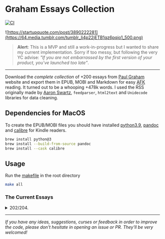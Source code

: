 # Graham Essays Collection
[![CI](https://github.com/ofou/graham-essays/actions/workflows/main.yml/badge.svg)](https://github.com/ofou/graham-essays/actions/workflows/main.yml)

![https://startupquote.com/post/3890222281](https://64.media.tumblr.com/tumblr_li4p22jETB1qz6pqio1_500.png)

> **Alert**: This is a MVP and still a work-in-progress but I wanted to share my current implementation. Sorry if too messy, but following the very YC advise: _"If you are not embarrassed by the first version of your product, you've launched too late"_.

---

Download the _complete collection_ of +200 essays from [Paul Graham] website and export them in EPUB, MOBI and Markdown for easy [AFK] reading. It turned out to be a whooping +478k words. I used the RSS originally made by [Aaron Swartz], `feedparser`, `html2text` and `Unidecode` libraries for data cleaning.

## Dependencies for MacOS

To create the EPUB/MOBI files you should have installed [python3.9], [pandoc] and [calibre] for Kindle readers.

```bash
brew install python@3
brew install --build-from-source pandoc
brew install --cask calibre
```

## Usage

Run the [makefile](./Makefile) in the root directory

```bash
make all
```

### The Current Essays

<details><summary>202/204.</summary>
<p>

- ✅ 001 This Year We Can End the Death Penalty in California
- ✅ 002 Programming Bottom-Up
- ❌ 003 Chapter 2 of Ansi Common Lisp, (HTTP Error 404: Not Found)
- ❌ 004 Chapter 1 of Ansi Common Lisp, (HTTP Error 404: Not Found)
- ✅ 005 Lisp for Web-Based Applications
- ✅ 006 Beating the Averages
- ✅ 007 Java's Cover
- ✅ 008 Being Popular
- ✅ 009 Five Questions about Language Design
- ✅ 010 The Roots of Lisp
- ✅ 011 The Other Road Ahead
- ✅ 012 What Made Lisp Different
- ✅ 013 Why Arc Isn't Especially Object-Oriented
- ✅ 014 Taste for Makers
- ✅ 015 What Languages Fix
- ✅ 016 Succinctness is Power
- ✅ 017 Revenge of the Nerds
- ✅ 018 A Plan for Spam
- ✅ 019 Design and Research
- ✅ 020 Better Bayesian Filtering
- ✅ 021 Why Nerds are Unpopular
- ✅ 022 The Hundred-Year Language
- ✅ 023 If Lisp is So Great
- ✅ 024 Hackers and Painters
- ✅ 025 Filters that Fight Back
- ✅ 026 What You Can't Say
- ✅ 027 The Word "Hacker"
- ✅ 028 How to Make Wealth
- ✅ 029 Mind the Gap
- ✅ 030 Great Hackers
- ✅ 031 The Python Paradox
- ✅ 032 The Age of the Essay
- ✅ 033 What the Bubble Got Right
- ✅ 034 A Version 1.0
- ✅ 035 Bradley's Ghost
- ✅ 036 It's Charisma, Stupid
- ✅ 037 Made in USA
- ✅ 038 What You'll Wish You'd Known
- ✅ 039 How to Start a Startup
- ✅ 040 A Unified Theory of VC Suckage
- ✅ 041 Undergraduation
- ✅ 042 Writing, Briefly
- ✅ 043 Return of the Mac
- ✅ 044 Why Smart People Have Bad Ideas
- ✅ 045 The Submarine
- ✅ 046 Hiring is Obsolete
- ✅ 047 What Business Can Learn from Open Source
- ✅ 048 After the Ladder
- ✅ 049 Inequality and Risk
- ✅ 050 What I Did this Summer
- ✅ 051 Ideas for Startups
- ✅ 052 The Venture Capital Squeeze
- ✅ 053 How to Fund a Startup
- ✅ 054 Web 2.0
- ✅ 055 Good and Bad Procrastination
- ✅ 056 How to Do What You Love
- ✅ 057 Why YC
- ✅ 058 6,631,372
- ✅ 059 Are Software Patents Evil?
- ✅ 060 See Randomness
- ✅ 061 The Hardest Lessons for Startups to Learn
- ✅ 062 How to Be Silicon Valley
- ✅ 063 Why Startups Condense in America
- ✅ 064 The Power of the Marginal
- ✅ 065 The Island Test
- ✅ 066 Copy What You Like
- ✅ 067 How to Present to Investors
- ✅ 068 A Student's Guide to Startups
- ✅ 069 The 18 Mistakes That Kill Startups
- ✅ 070 How Art Can Be Good
- ✅ 071 Learning from Founders
- ✅ 072 Is It Worth Being Wise?
- ✅ 073 Why to Not Not Start a Startup
- ✅ 074 Microsoft is Dead
- ✅ 075 Two Kinds of Judgement
- ✅ 076 The Hacker's Guide to Investors
- ✅ 077 An Alternative Theory of Unions
- ✅ 078 The Equity Equation
- ✅ 079 Stuff
- ✅ 080 Holding a Program in One's Head
- ✅ 081 How Not to Die
- ✅ 082 News from the Front
- ✅ 083 How to Do Philosophy
- ✅ 084 The Future of Web Startups
- ✅ 085 Why to Move to a Startup Hub
- ✅ 086 Six Principles for Making New Things
- ✅ 087 Trolls
- ✅ 088 A New Venture Animal
- ✅ 089 You Weren't Meant to Have a Boss
- ✅ 090 How to Disagree
- ✅ 091 Some Heroes
- ✅ 092 Why There Aren't More Googles
- ✅ 093 Be Good
- ✅ 094 Lies We Tell Kids
- ✅ 095 Disconnecting Distraction
- ✅ 096 Cities and Ambition
- ✅ 097 The Pooled-Risk Company Management Company
- ✅ 098 A Fundraising Survival Guide
- ✅ 099 Why to Start a Startup in a Bad Economy
- ✅ 100 The Other Half of "Artists Ship"
- ✅ 101 The High-Res Society
- ✅ 102 Could VC be a Casualty of the Recession?
- ✅ 103 After Credentials
- ✅ 104 Keep Your Identity Small
- ✅ 105 Startups in 13 Sentences
- ✅ 106 What I've Learned from Hacker News
- ✅ 107 Can You Buy a Silicon Valley? Maybe.
- ✅ 108 Why TV Lost
- ✅ 109 How to Be an Angel Investor
- ✅ 110 Relentlessly Resourceful
- ✅ 111 Five Founders
- ✅ 112 The Founder Visa
- ✅ 113 Why Twitter is a Big Deal
- ✅ 114 A Local Revolution?
- ✅ 115 Maker's Schedule, Manager's Schedule
- ✅ 116 Ramen Profitable
- ✅ 117 The Trouble with the Segway
- ✅ 118 What Kate Saw in Silicon Valley
- ✅ 119 The Anatomy of Determination
- ✅ 120 The List of N Things
- ✅ 121 Post-Medium Publishing
- ✅ 122 Persuade xor Discover
- ✅ 123 What Startups Are Really Like
- ✅ 124 Apple's Mistake
- ✅ 125 Organic Startup Ideas
- ✅ 126 How to Lose Time and Money
- ✅ 127 The Top Idea in Your Mind
- ✅ 128 The Acceleration of Addictiveness
- ✅ 129 The Future of Startup Funding
- ✅ 130 What Happened to Yahoo
- ✅ 131 High Resolution Fundraising
- ✅ 132 Where to See Silicon Valley
- ✅ 133 The New Funding Landscape
- ✅ 134 What We Look for in Founders
- ✅ 135 Tablets
- ✅ 136 Founder Control
- ✅ 137 Subject: Airbnb
- ✅ 138 The Patent Pledge
- ✅ 139 Why Startup Hubs Work
- ✅ 140 Snapshot: Viaweb, June 1998
- ✅ 141 Schlep Blindness
- ✅ 142 A Word to the Resourceful
- ✅ 143 Frighteningly Ambitious Startup Ideas
- ✅ 144 Defining Property
- ✅ 145 How Y Combinator Started
- ✅ 146 Writing and Speaking
- ✅ 147 The Top of My Todo List
- ✅ 148 Black Swan Farming
- ✅ 149 Startup = Growth
- ✅ 150 The Hardware Renaissance
- ✅ 151 How to Get Startup Ideas
- ✅ 152 Startup Investing Trends
- ✅ 153 Do Things that Don't Scale
- ✅ 154 How to Convince Investors
- ✅ 155 Investor Herd Dynamics
- ✅ 156 How to Raise Money
- ✅ 157 Before the Startup
- ✅ 158 Mean People Fail
- ✅ 159 The Fatal Pinch
- ✅ 160 How You Know
- ✅ 161 How to Be an Expert in a Changing World
- ✅ 162 Let the Other 95% of Great Programmers In
- ✅ 163 Don't Talk to Corp Dev
- ✅ 164 What Doesn't Seem Like Work?
- ✅ 165 The Ronco Principle
- ✅ 166 What Microsoft Is this the Altair Basic of?
- ✅ 167 Change Your Name
- ✅ 168 Why It's Safe for Founders to Be Nice
- ✅ 169 Default Alive or Default Dead?
- ✅ 170 Write Like You Talk
- ✅ 171 A Way to Detect Bias
- ✅ 172 Jessica Livingston
- ✅ 173 The Refragmentation
- ✅ 174 Economic Inequality
- ✅ 175 Life is Short
- ✅ 176 How to Make Pittsburgh a Startup Hub
- ✅ 177 The Risk of Discovery
- ✅ 178 Charisma / Power
- ✅ 179 General and Surprising
- ✅ 180 The Bus Ticket Theory of Genius
- ✅ 181 Novelty and Heresy
- ✅ 182 The Lesson to Unlearn
- ✅ 183 Having Kids
- ✅ 184 Fashionable Problems
- ✅ 185 The Two Kinds of Moderate
- ✅ 186 Haters
- ✅ 187 Being a Noob
- ✅ 188 How to Write Usefully
- ✅ 189 Coronavirus and Credibility
- ✅ 190 Orthodox Privilege
- ✅ 191 The Four Quadrants of Conformism
- ✅ 192 Modeling a Wealth Tax
- ✅ 193 Early Work
- ✅ 194 How to Think for Yourself
- ✅ 195 Billionaires Build
- ✅ 196 Earnestness
- ✅ 197 What I Worked On
- ✅ 198 Donate Unrestricted
- ✅ 199 Write Simply
- ✅ 200 How People Get Rich Now
- ✅ 201 The Real Reason to End the Death Penalty
- ✅ 202 An NFT That Saves Lives
- ✅ 203 Crazy New Ideas
- ✅ 204 Fierce Nerds

</p>
</details>

---

_If you have any ideas, suggestions, curses or feedback in order to improve the code, please don't hesitate in opening an issue or PR. They'll be very welcomed!_

[afk]: https://www.grammarly.com/blog/afk-meaning/
[paul graham]: http://www.paulgraham.com/articles.html
[aaron swartz]: https://en.wikipedia.org/wiki/Aaron_Swartz
[python3.9]: https://www.python.org/downloads
[pandoc]: https://pandoc.org/installing.html
[calibre]: https://calibre-ebook.com/
